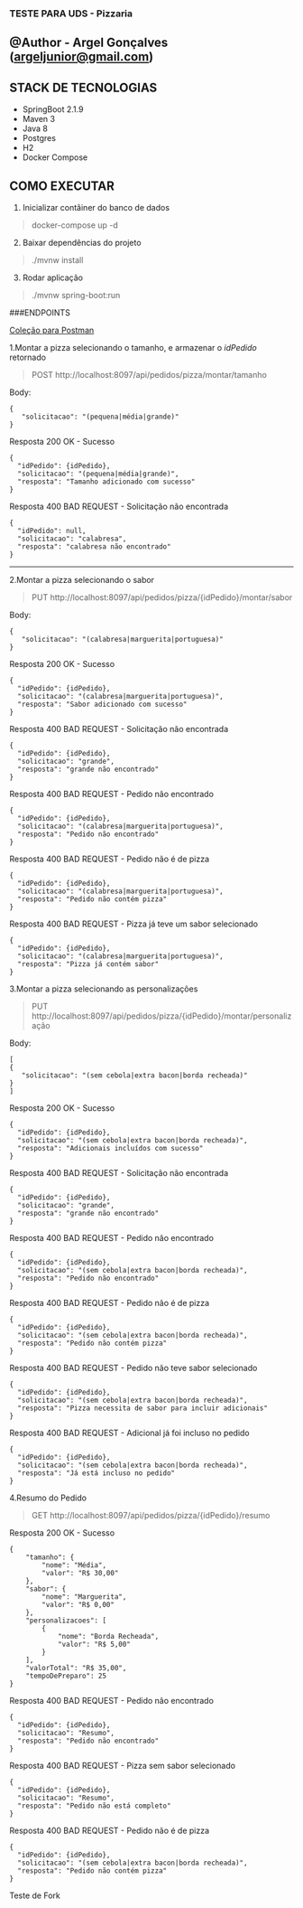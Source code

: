 
### TESTE PARA UDS - Pizzaria
## @Author - Argel Gonçalves (argeljunior@gmail.com)

## STACK DE TECNOLOGIAS
* SpringBoot 2.1.9
* Maven 3
* Java 8
* Postgres
* H2
* Docker Compose

## COMO EXECUTAR
1. Inicializar contâiner do banco de dados

>docker-compose up -d

2. Baixar dependências do projeto

>./mvnw install

3. Rodar aplicação

>./mvnw spring-boot:run


###ENDPOINTS

[Coleção  para Postman](https://github.com/argelgoncalves/pizzaria-uds/blob/develop/Pizzaria%20UDS.postman_collection.json) 

1.Montar a pizza selecionando o tamanho,  e armazenar o _idPedido_ retornado

>POST http://localhost:8097/api/pedidos/pizza/montar/tamanho

Body: 
```
{
   "solicitacao": "(pequena|média|grande)"
}
```

Resposta 200 OK - Sucesso
```
{
  "idPedido": {idPedido},
  "solicitacao": "(pequena|média|grande)",
  "resposta": "Tamanho adicionado com sucesso"
}
```

Resposta 400 BAD REQUEST - Solicitação não encontrada
```
{
  "idPedido": null,
  "solicitacao": "calabresa",
  "resposta": "calabresa não encontrado"
}
```

----

2.Montar a pizza selecionando o sabor

>PUT http://localhost:8097/api/pedidos/pizza/{idPedido}/montar/sabor

Body: 
```
{
   "solicitacao": "(calabresa|marguerita|portuguesa)"
}
```

Resposta 200 OK - Sucesso
```
{
  "idPedido": {idPedido},
  "solicitacao": "(calabresa|marguerita|portuguesa)",
  "resposta": "Sabor adicionado com sucesso"
}
```

Resposta 400 BAD REQUEST - Solicitação não encontrada
```
{
  "idPedido": {idPedido},
  "solicitacao": "grande",
  "resposta": "grande não encontrado"
}
```

Resposta 400 BAD REQUEST - Pedido não encontrado
```
{
  "idPedido": {idPedido},
  "solicitacao": "(calabresa|marguerita|portuguesa)",
  "resposta": "Pedido não encontrado"
}
```

Resposta 400 BAD REQUEST - Pedido não é de pizza
```
{
  "idPedido": {idPedido},
  "solicitacao": "(calabresa|marguerita|portuguesa)",
  "resposta": "Pedido não contém pizza"
}
```

Resposta 400 BAD REQUEST - Pizza já teve um sabor selecionado
```
{
  "idPedido": {idPedido},
  "solicitacao": "(calabresa|marguerita|portuguesa)",
  "resposta": "Pizza já contém sabor"
}
```

3.Montar a pizza selecionando as personalizações

>PUT http://localhost:8097/api/pedidos/pizza/{idPedido}/montar/personalização

Body: 
```
[
{
   "solicitacao": "(sem cebola|extra bacon|borda recheada)"
}
]
```

Resposta 200 OK - Sucesso
```
{
  "idPedido": {idPedido},
  "solicitacao": "(sem cebola|extra bacon|borda recheada)",
  "resposta": "Adicionais incluídos com sucesso"
}
```

Resposta 400 BAD REQUEST - Solicitação não encontrada
```
{
  "idPedido": {idPedido},
  "solicitacao": "grande",
  "resposta": "grande não encontrado"
}
```

Resposta 400 BAD REQUEST - Pedido não encontrado
```
{
  "idPedido": {idPedido},
  "solicitacao": "(sem cebola|extra bacon|borda recheada)",
  "resposta": "Pedido não encontrado"
}
```

Resposta 400 BAD REQUEST - Pedido não é de pizza
```
{
  "idPedido": {idPedido},
  "solicitacao": "(sem cebola|extra bacon|borda recheada)",
  "resposta": "Pedido não contém pizza"
}
```

Resposta 400 BAD REQUEST - Pedido não teve sabor selecionado
```
{
  "idPedido": {idPedido},
  "solicitacao": "(sem cebola|extra bacon|borda recheada)",
  "resposta": "Pizza necessita de sabor para incluir adicionais"
}
```

Resposta 400 BAD REQUEST - Adicional já foi incluso no pedido
```
{
  "idPedido": {idPedido},
  "solicitacao": "(sem cebola|extra bacon|borda recheada)",
  "resposta": "Já está incluso no pedido"
}
```

4.Resumo do Pedido

>GET http://localhost:8097/api/pedidos/pizza/{idPedido}/resumo

Resposta 200 OK - Sucesso
```
{
    "tamanho": {
        "nome": "Média",
        "valor": "R$ 30,00"
    },
    "sabor": {
        "nome": "Marguerita",
        "valor": "R$ 0,00"
    },
    "personalizacoes": [
        {
            "nome": "Borda Recheada",
            "valor": "R$ 5,00"
        }
    ],
    "valorTotal": "R$ 35,00",
    "tempoDePreparo": 25
}
```

Resposta 400 BAD REQUEST - Pedido não encontrado
```
{
  "idPedido": {idPedido},
  "solicitacao": "Resumo",
  "resposta": "Pedido não encontrado"
}
```

Resposta 400 BAD REQUEST - Pizza sem sabor selecionado
```
{
  "idPedido": {idPedido},
  "solicitacao": "Resumo",
  "resposta": "Pedido não está completo"
}
```

Resposta 400 BAD REQUEST - Pedido não é de pizza
```
{
  "idPedido": {idPedido},
  "solicitacao": "(sem cebola|extra bacon|borda recheada)",
  "resposta": "Pedido não contém pizza"
}
```

Teste de Fork
